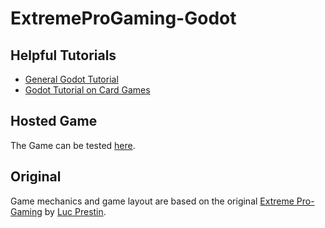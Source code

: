 # ExtremeProGaming-Godot

## Helpful Tutorials
- [General Godot Tutorial](https://www.youtube.com/watch?v=LOhfqjmasi0)
- [Godot Tutorial on Card Games](https://www.youtube.com/watch?v=2jMcuKdRh2w&list=PLNWIwxsLZ-LMYzxHlVb7v5Xo5KaUV7Tq1)

## Hosted Game
The Game can be tested [here](https://hpi-swa-lab.github.io/ExtremeProGaming-Godot/).

## Original
Game mechanics and game layout are based on the original [Extreme Pro-Gaming](https://github.com/LucPrestin/Extreme-Pro-gaming) by [Luc Prestin](https://github.com/LucPrestin).
